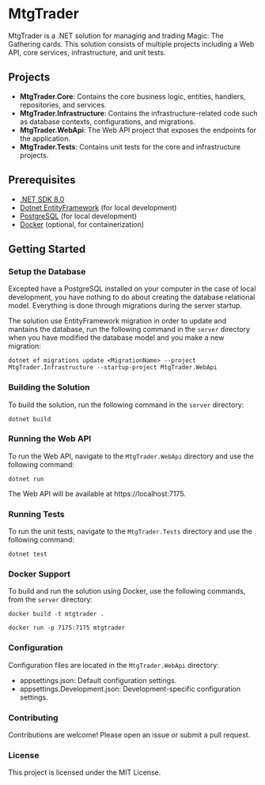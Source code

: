 # MtgTrader

MtgTrader is a .NET solution for managing and trading Magic: The Gathering cards. This solution consists of multiple projects including a Web API, core services, infrastructure, and unit tests.

## Projects

- **MtgTrader.Core**: Contains the core business logic, entities, handlers, repositories, and services.
- **MtgTrader.Infrastructure**: Contains the infrastructure-related code such as database contexts, configurations, and migrations.
- **MtgTrader.WebApi**: The Web API project that exposes the endpoints for the application.
- **MtgTrader.Tests**: Contains unit tests for the core and infrastructure projects.

## Prerequisites

- [.NET SDK 8.0](https://dotnet.microsoft.com/download/dotnet/8.0)
- [Dotnet EntityFramework](https://learn.microsoft.com/en-us/ef/core/cli/dotnet) (for local development)
- [PostgreSQL](https://www.postgresql.org/) (for local development)
- [Docker](https://www.docker.com/get-started) (optional, for containerization)

## Getting Started

### Setup the Database

Excepted have a PostgreSQL installed on your computer in the case of local development, you have nothing to do about creating the database relational model. Everything is done through migrations during the server startup.

The solution use EntityFramework migration in order to update and mantains the database, run the following command in the `server` directory when you have modified the database model and you make a new migration:

`dotnet ef migrations update <MigrationName> --project MtgTrader.Infrastructure --startup-project MtgTrader.WebApi`

### Building the Solution

To build the solution, run the following command in the `server` directory:

`dotnet build`

### Running the Web API

To run the Web API, navigate to the `MtgTrader.WebApi` directory and use the following command:

`dotnet run`

The Web API will be available at https://localhost:7175.

### Running Tests

To run the unit tests, navigate to the `MtgTrader.Tests` directory and use the following command:

`dotnet test`

### Docker Support

To build and run the solution using Docker, use the following commands, from the `server` directory:

`docker build -t mtgtrader .`

`docker run -p 7175:7175 mtgtrader`

### Configuration

Configuration files are located in the `MtgTrader.WebApi` directory:

- appsettings.json: Default configuration settings.
- appsettings.Development.json: Development-specific configuration settings.

### Contributing

Contributions are welcome! Please open an issue or submit a pull request.

### License

This project is licensed under the MIT License.